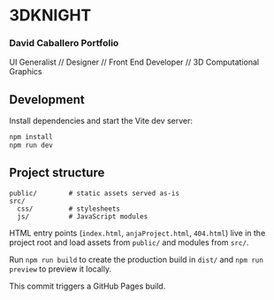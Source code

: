 # 3DKNIGHT

### David Caballero Portfolio
UI Generalist // Designer // Front End Developer // 3D Computational Graphics

## Development

Install dependencies and start the Vite dev server:

```bash
npm install
npm run dev
```

## Project structure

```
public/        # static assets served as-is
src/
  css/         # stylesheets
  js/          # JavaScript modules
```

HTML entry points (`index.html`, `anjaProject.html`, `404.html`) live in the project root and load assets from `public/` and modules from `src/`.

Run `npm run build` to create the production build in `dist/` and `npm run preview` to preview it locally.


This commit triggers a GitHub Pages build.
